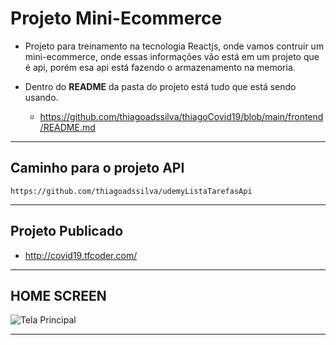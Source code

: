 # Projeto Mini-Ecommerce
* Projeto para treinamento na tecnologia Reactjs, onde vamos contruir um mini-ecommerce, onde essas informações vão está em um projeto que é api, porém esa api está fazendo o armazenamento na memoria.

* Dentro do <b>README</b> da pasta do projeto está tudo que está sendo usando.
   * https://github.com/thiagoadssilva/thiagoCovid19/blob/main/frontend/README.md

<hr>   

## Caminho para o projeto API
    https://github.com/thiagoadssilva/udemyListaTarefasApi

<hr>

## Projeto Publicado
- http://covid19.tfcoder.com/

<hr/>

## <b>HOME SCREEN</b> 

![Tela Principal](image/HomeScreen.png)

<hr>
